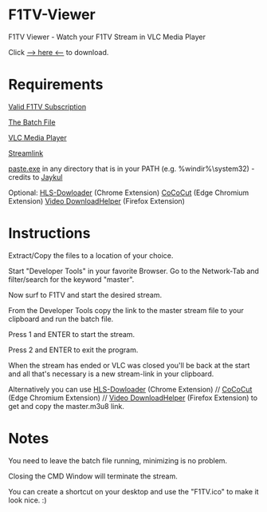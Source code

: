 # F1TV-Viewer
F1TV Viewer - Watch your F1TV Stream in VLC Media Player

Click [--> here <--](https://github.com/lavaground/F1TV-Viewer/releases) to download.

# Requirements
[Valid F1TV Subscription](https://f1tv.formula1.com)

[The Batch File](https://github.com/lavaground/F1TV-Viewer/releases)

[VLC Media Player](https://www.videolan.org)

[Streamlink](https://github.com/streamlink/streamlink/releases)

[paste.exe](https://www.c3scripts.com/tutorials/msdos/paste.html) in any directory that is in your PATH (e.g. %windir%\system32) - credits to [Jaykul](https://github.com/Jaykul)

Optional: [HLS-Dowloader](https://github.com/puemos/hls-downloader-chrome-extension) (Chrome Extension)
          [CoCoCut](https://microsoftedge.microsoft.com/addons/detail/lmecmonnodmbidkibbjcdcciocpildkd?hl=de) (Edge Chromium Extension)
          [Video DownloadHelper](https://addons.mozilla.org/de/firefox/addon/video-downloadhelper/?src=search) (Firefox Extension)

# Instructions
Extract/Copy the files to a location of your choice.

Start "Developer Tools" in your favorite Browser. Go to the Network-Tab and filter/search for the keyword "master". 

Now surf to F1TV and start the desired stream.

From the Developer Tools copy the link to the master stream file to your clipboard and run the batch file. 

Press 1 and ENTER to start the stream.

Press 2 and ENTER to exit the program.

When the stream has ended or VLC was closed you'll be back at the start and all that's necessary is a new stream-link in your clipboard.

Alternatively you can use [HLS-Dowloader](https://github.com/puemos/hls-downloader-chrome-extension) (Chrome Extension) // [CoCoCut](https://microsoftedge.microsoft.com/addons/detail/lmecmonnodmbidkibbjcdcciocpildkd?hl=de) (Edge Chromium Extension) // [Video DownloadHelper](https://addons.mozilla.org/de/firefox/addon/video-downloadhelper/?src=search) (Firefox Extension) to get and copy the master.m3u8 link.


# Notes
You need to leave the batch file running, minimizing is no problem. 

Closing the CMD Window will terminate the stream.

You can create a shortcut on your desktop and use the "F1TV.ico" to make it look nice. :)
